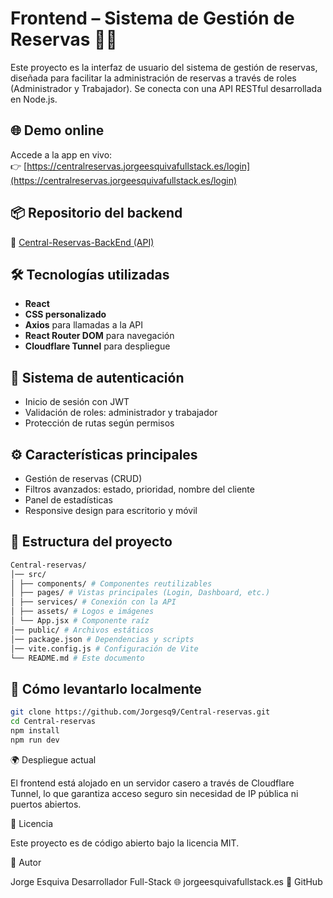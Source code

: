 # Frontend – Sistema de Gestión de Reservas 🧾📆

Este proyecto es la interfaz de usuario del sistema de gestión de reservas, diseñada para facilitar la administración de reservas a través de roles (Administrador y Trabajador). Se conecta con una API RESTful desarrollada en Node.js.

## 🌐 Demo online

Accede a la app en vivo:  
👉 [https://centralreservas.jorgeesquivafullstack.es/login](https://centralreservas.jorgeesquivafullstack.es/login)

## 📦 Repositorio del backend

🔗 [Central-Reservas-BackEnd (API)](https://github.com/Jorgesq9/Central-Reservas-BackEnd)

## 🛠 Tecnologías utilizadas

- **React**
- **CSS personalizado**
- **Axios** para llamadas a la API
- **React Router DOM** para navegación
- **Cloudflare Tunnel** para despliegue

## 🔐 Sistema de autenticación

- Inicio de sesión con JWT
- Validación de roles: administrador y trabajador
- Protección de rutas según permisos

## ⚙️ Características principales

- Gestión de reservas (CRUD)
- Filtros avanzados: estado, prioridad, nombre del cliente
- Panel de estadísticas
- Responsive design para escritorio y móvil

## 📂 Estructura del proyecto
```bash
Central-reservas/
│── src/
│ ├── components/ # Componentes reutilizables
│ ├── pages/ # Vistas principales (Login, Dashboard, etc.)
│ ├── services/ # Conexión con la API
│ ├── assets/ # Logos e imágenes
│ └── App.jsx # Componente raíz
│── public/ # Archivos estáticos
│── package.json # Dependencias y scripts
│── vite.config.js # Configuración de Vite
└── README.md # Este documento

```

## 🚀 Cómo levantarlo localmente

```bash
git clone https://github.com/Jorgesq9/Central-reservas.git
cd Central-reservas
npm install
npm run dev
```
🌍 Despliegue actual

El frontend está alojado en un servidor casero a través de Cloudflare Tunnel, lo que garantiza acceso seguro sin necesidad de IP pública ni puertos abiertos.

📜 Licencia

Este proyecto es de código abierto bajo la licencia MIT.

👤 Autor

Jorge Esquiva
Desarrollador Full-Stack
🌐 jorgeesquivafullstack.es
🐙 GitHub




